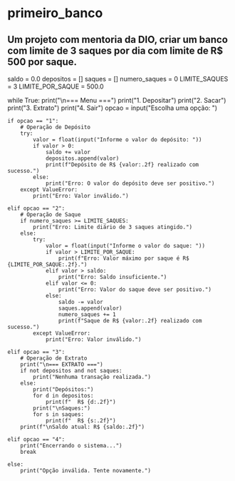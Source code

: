 # primeiro_banco
## Um projeto com mentoria da DIO, criar um banco com limite de 3 saques por dia com limite de R$ 500 por saque.

saldo = 0.0
depositos = []
saques = []
numero_saques = 0
LIMITE_SAQUES = 3
LIMITE_POR_SAQUE = 500.0

while True:
    print("\n=== Menu ===")
    print("1. Depositar")
    print("2. Sacar")
    print("3. Extrato")
    print("4. Sair")
    opcao = input("Escolha uma opção: ")

    if opcao == "1":
        # Operação de Depósito
        try:
            valor = float(input("Informe o valor do depósito: "))
            if valor > 0:
                saldo += valor
                depositos.append(valor)
                print(f"Depósito de R$ {valor:.2f} realizado com sucesso.")
            else:
                print("Erro: O valor do depósito deve ser positivo.")
        except ValueError:
            print("Erro: Valor inválido.")

    elif opcao == "2":
        # Operação de Saque
        if numero_saques >= LIMITE_SAQUES:
            print("Erro: Limite diário de 3 saques atingido.")
        else:
            try:
                valor = float(input("Informe o valor do saque: "))
                if valor > LIMITE_POR_SAQUE:
                    print(f"Erro: Valor máximo por saque é R$ {LIMITE_POR_SAQUE:.2f}.")
                elif valor > saldo:
                    print("Erro: Saldo insuficiente.")
                elif valor <= 0:
                    print("Erro: Valor do saque deve ser positivo.")
                else:
                    saldo -= valor
                    saques.append(valor)
                    numero_saques += 1
                    print(f"Saque de R$ {valor:.2f} realizado com sucesso.")
            except ValueError:
                print("Erro: Valor inválido.")

    elif opcao == "3":
        # Operação de Extrato
        print("\n=== EXTRATO ===")
        if not depositos and not saques:
            print("Nenhuma transação realizada.")
        else:
            print("Depósitos:")
            for d in depositos:
                print(f"  R$ {d:.2f}")
            print("\nSaques:")
            for s in saques:
                print(f"  R$ {s:.2f}")
        print(f"\nSaldo atual: R$ {saldo:.2f}")

    elif opcao == "4":
        print("Encerrando o sistema...")
        break

    else:
        print("Opção inválida. Tente novamente.")
